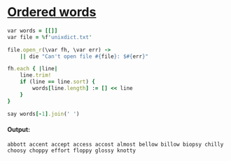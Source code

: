 [1]: https://rosettacode.org/wiki/Ordered_words

# [Ordered words][1]

```ruby
var words = [[]]
var file = %f'unixdict.txt'

file.open_r(\var fh, \var err) ->
    || die "Can't open file #{file}: $#{err}"

fh.each { |line|
    line.trim!
    if (line == line.sort) {
        words[line.length] := [] << line
    }
}

say words[-1].join(' ')
```

#### Output:
```
abbott accent accept access accost almost bellow billow biopsy chilly choosy choppy effort floppy glossy knotty
```

